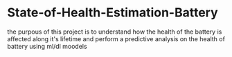 # State-of-Health-Estimation-Battery
the purpous of this project is to understand how the health of the battery is affected along it's lifetime 
and perform a predictive analysis on the health of battery using ml/dl moodels 
